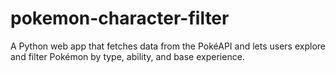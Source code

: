 # pokemon-character-filter
A Python web app that fetches data from the PokéAPI and lets users explore and filter Pokémon by type, ability, and base experience.
